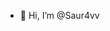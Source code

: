 - 👋 Hi, I’m @Saur4vv


<!---
Saur4vv/Saur4vv is a ✨ special ✨ repository because its `README.md` (this file) appears on your GitHub profile.
You can click the Preview link to take a look at your changes.
--->
